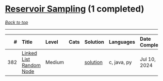 # [Reservoir Sampling](<https://leetcode.com/tag/Reservoir-Sampling/>) (1 completed)

*[Back to top](<../../README.md>)*

------

|   # | Title                                                                              | Level   | Cats   | Solution                                          | Languages   | Date Complete   |
|----:|:-----------------------------------------------------------------------------------|:--------|:-------|:--------------------------------------------------|:------------|:----------------|
| 382 | [Linked List Random Node](<https://leetcode.com/problems/linked-list-random-node>) | Medium  |        | [solution](<../_382. Linked List Random Node.md>) | c, java, py | Jul 10, 2024    |